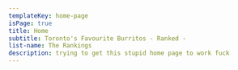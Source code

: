 ```yaml
---
templateKey: home-page
isPage: true
title: Home
subtitle: Toronto's Favourite Burritos - Ranked -
list-name: The Rankings
description: trying to get this stupid home page to work fuck
---
```

